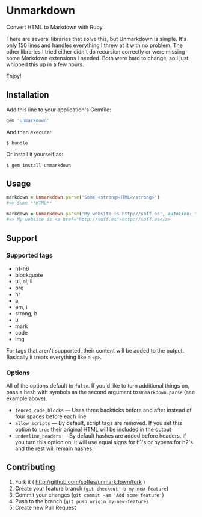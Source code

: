 # Unmarkdown

Convert HTML to Markdown with Ruby.

There are several libraries that solve this, but Unmarkdown is simple. It's only [150 lines](lib/unmarkdown/parser.rb) and handles everything I threw at it with no problem. The other libraries I tried either didn't do recursion correctly or were missing some Markdown extensions I needed. Both were hard to change, so I just whipped this up in a few hours.

Enjoy!

## Installation

Add this line to your application's Gemfile:

``` ruby
gem 'unmarkdown'
```

And then execute:

    $ bundle

Or install it yourself as:

    $ gem install unmarkdown

## Usage

``` ruby
markdown = Unmarkdown.parse('Some <strong>HTML</strong>')
#=> Some **HTML**

markdown = Unmarkdown.parse('My website is http://soff.es', autolink: true)
#=> My website is <a href="http://soff.es">http://soff.es</a>
```

## Support

### Supported tags

* h1-h6
* blockquote
* ul, ol, li
* pre
* hr
* a
* em, i
* strong, b
* u
* mark
* code
* img

For tags that aren't supported, their content will be added to the output. Basically it treats everything like a `<p>`.

### Options

All of the options default to `false`. If you'd like to turn additional things on, pass a hash with symbols as the second argument to `Unmarkdown.parse` (see example above).

* `fenced_code_blocks` — Uses three backticks before and after instead of four spaces before each line
* `allow_scripts` — By default, script tags are removed. If you set this option to `true` their original HTML will be included in the output
* `underline_headers` — By default hashes are added before headers. If you turn this option on, it will use equal signs for h1's or hypens for h2's and the rest will remain hashes.

## Contributing

1. Fork it ( http://github.com/soffes/unmarkdown/fork )
2. Create your feature branch (`git checkout -b my-new-feature`)
3. Commit your changes (`git commit -am 'Add some feature'`)
4. Push to the branch (`git push origin my-new-feature`)
5. Create new Pull Request

